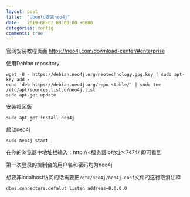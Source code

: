 ```yaml
---
layout: post
title:  "Ubuntu安装neo4j"
date:   2019-08-02 09:00:00 +0800
categories: config
comments: true
---
```


官网安装教程页面 https://neo4j.com/download-center/#enterprise

使用Debian repository
```
wget -O - https://debian.neo4j.org/neotechnology.gpg.key | sudo apt-key add -
echo 'deb https://debian.neo4j.org/repo stable/' | sudo tee /etc/apt/sources.list.d/neo4j.list
sudo apt-get update
```

安装社区版

```
sudo apt-get install neo4j
```

启动neo4j

```
sudo neo4j start
```

在你的浏览器中地址栏输入：http://<服务器ip地址>:7474/ 即可看到

第一次登录的控制台的用户名和密码均为neo4j

想要非localhost访问的话需要把`/etc/neo4j/neo4j.conf`文件的这行取消注释

```
dbms.connectors.defalut_listen_address=0.0.0.0
```
